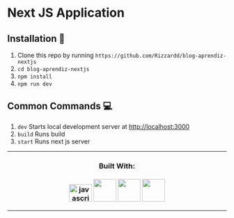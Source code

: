# Next JS Application



## Installation :wrench:

1. Clone this repo by running `https://github.com/Rizzardd/blog-aprendiz-nextjs`
2. `cd blog-aprendiz-nextjs`
3. `npm install`
4. `npm run dev`

## Common Commands :computer:

1. `dev` Starts local development server at [http://localhost:3000](http://localhost:3000)
2. `build` Runs build
3. `start` Runs next js server

---

<div align="center">
<h3> Built With: <br> <br>
  <img src="https://cdn.jsdelivr.net/gh/devicons/devicon/icons/javascript/javascript-original.svg" height="40" width="52" alt="javascript logo"  />
  <img src="https://cdn.jsdelivr.net/gh/devicons/devicon/icons/react/react-original.svg" heigth="40" width="52" al="React logo" />
  <img src="https://cdn.jsdelivr.net/gh/devicons/devicon/icons/nextjs/nextjs-original.svg" heigth="40" width="52" al="next.js logo" />
  <img src="https://user-images.githubusercontent.com/43313420/105883661-64604380-6007-11eb-8cfa-45ff66b37fdb.png" heigth="40" width="52" al="axios logo" />
</h3>

---
